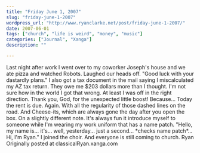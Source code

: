 ```yaml
---
title: "Friday June 1, 2007"
slug: "friday-june-1-2007"
wordpress_url: "http://www.ryanclarke.net/post/friday-june-1-2007/"
date: 2007-06-01
tags: ["church", "life is weird", "money", "music"]
categories: ["Journal", "Xanga"]
description: ""

---
```


Last night after work I went over to my coworker Joseph's house and we ate pizza and watched Robots. Laughed our heads off. "Good luck with your dastardly plans."
I also got a tax document in the mail saying I miscalculated my AZ tax return. They owe me \$203 dollars more than I thought. I'm not sure how in the world I got that wrong. At least I was off in the right direction. Thank you, God, for the unexpected little boost! Because...
Today the rent is due. Again. With all the regularity of those dashed lines on the road. And Cheese-its, which are always gone the day after you open the box.
On a slightly different note. It's always fun it introduce myself to someone while I'm wearing my work uniform that has a name patch. "Hello, my name is... it's... well, yesterday... just a second... \*checks name patch\*... Hi, I'm Ryan."
I joined the choir. And everyone is still coming to church.
Ryan
Originally posted at classicalRyan.xanga.com
